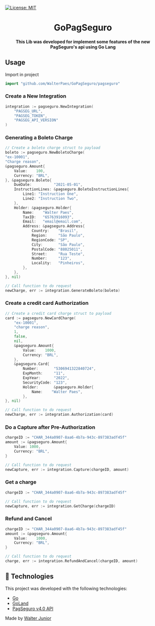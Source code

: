 [![License: MIT](https://img.shields.io/badge/License-MIT-yellow.svg)](https://opensource.org/licenses/MIT)

<h1 align="center">
GoPagSeguro
</h1>

<h4 align="center">
  This Lib was developed for implement some features of the new PagSeguro's api using Go Lang
</h4>

## Usage
Import in project
```go
import "github.com/WalterPaes/GoPagSeguro/pagseguro"
```

### Create a New Integration
```go
integration := pagseguro.NewIntegration(
    "PAGSEG_URL", 
    "PAGSEG_TOKEN", 
    "PAGSEG_API_VERSION"
)
```

### Generating a Boleto Charge
```go
// Create a boleto charge struct to payload
boleto := pagseguro.NewBoletoCharge(
"ex-10001", 
"Charge reason", 
&pagseguro.Amount{
	Value:    100,
	Currency: "BRL",
}, &pagseguro.Boleto{
    DueDate:          "2021-05-01",
    InstructionLines: &pagseguro.BoletoInstructionLines{
        Line1: "Instruction One",
        Line2: "Instruction Two",
    },
    Holder: &pagseguro.Holder{
        Name:    "Walter Paes",
        TaxID:   "65763916093",
        Email:   "email@email.com",
        Address: &pagseguro.Address{
            Country:    "Brasil",
            Region:     "São Paulo",
            RegionCode: "SP",
            City:       "São Paulo",
            PostalCode: "88025011",
            Street:     "Rua Teste",
            Number:     "123",
            Locality:   "Pinheiros",
        },
    },
}, nil)

// Call function to do request
newCharge, err := integration.GenerateBoleto(boleto)
```

### Create a credit card Authorization
```go
// Create a credit card charge struct to payload
card := pagseguro.NewCardCharge(
    "ex-10001",
    "charge reason",
    1,
    false,
    nil,
    &pagseguro.Amount{
        Value:    1000,
        Currency: "BRL",
    },
    &pagseguro.Card{
        Number:       "5306941322840724",
        ExpMonth:     "11",
        ExpYear:      "2022",
        SecurityCode: "123",
        Holder:       &pagseguro.Holder{
            Name:    "Walter Paes",
        },
}, nil)

// Call function to do request
newCharge, err := integration.Authorization(card)
```

### Do a Capture after Pre-Authorization
```go
chargeID := "CHAR_344a0907-8aa6-4b7a-943c-897383adf45f"
amount := &pagseguro.Amount{
    Value: 1000,
    Currency: "BRL",
}

// Call function to do request
newCapture, err := integration.Capture(chargeID, amount)
```

### Get a charge
```go
chargeID := "CHAR_344a0907-8aa6-4b7a-943c-897383adf45f"

// Call function to do request
newCapture, err := integration.GetCharge(chargeID)
```

### Refund and Cancel
```go
chargeID := "CHAR_344a0907-8aa6-4b7a-943c-897383adf45f"
amount := &pagseguro.Amount{
    Value:    1000,
    Currency: "BRL",
}

// Call function to do request
charge, err := integration.RefundAndCancel(chargeID, amount)
```

## :rocket: Technologies

This project was developed with the following technologies:

-  [Go](https://golang.org/)
-  [GoLand](https://www.jetbrains.com/go/?gclid=EAIaIQobChMI5-ug_OvG6gIVBgiRCh0GGARZEAAYASAAEgKOSPD_BwE)
-  [PagSeguro v4.0 API](https://dev.pagseguro.uol.com.br/v4.0/reference/nova-plataforma)

Made by [Walter Junior](https://www.linkedin.com/in/walter-paes/)
